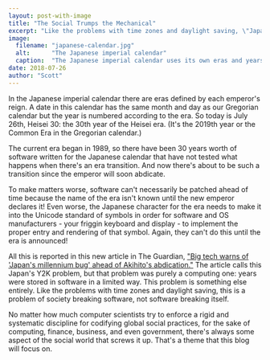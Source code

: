 ```yaml
---
layout: post-with-image
title: "The Social Trumps the Mechanical"
excerpt: "Like the problems with time zones and daylight saving, \"Japan's Y2K bug\" is a problem of society breaking software, not software breaking itself."
image:
  filename: "japanese-calendar.jpg"
  alt:      "The Japanese imperial calendar"
  caption:  "The Japanese imperial calendar uses its own eras and years of eras."
date: 2018-07-26
author: "Scott"
---
```


In the Japanese imperial calendar there are eras defined by each emperor's reign.
A date in this calendar has the same month and day as our Gregorian calendar but the year
is numbered according to the era. So today is July 26th, Heisei 30: the 30th year of the
Heisei era. (It's the 2019th year or the Common Era in the Gregorian calendar.)

The current era began in 1989, so there have been 30 years worth of software written for
the Japanese calendar that have not tested what happens when there's an era transition.
And now there's about to be such a transition since the emperor will soon abdicate.

To make matters worse, software can't necessarily be patched ahead of time because the
name of the era isn't known until the new emperor declares it! Even worse, the Japanese
character for the era needs to make it into the Unicode standard of symbols in order
for software and OS manufacturers - your friggin keyboard and display - to implement
the proper entry and rendering of that symbol. Again, they can't do this until the
era is announced!

All this is reported in this new article in The Guardian,
["Big tech warns of 'Japan's millennium bug' ahead of Akihito's abdication."](https://amp.theguardian.com/technology/2018/jul/25/big-tech-warns-japan-millennium-bug-y2k-emperor-akihito-abdication)
The article calls this Japan's Y2K problem, but that problem was purely a computing one:
years were stored in software in a limited way. This problem is something else entirely.
Like the problems with time zones and daylight saving, this is a problem of society
breaking software, not software breaking itself.

No matter how much computer scientists try to enforce a rigid and systematic discipline
for codifying global social practices, for the sake of computing, finance, business, and
even government, there's always some aspect of the social world that screws it up. That's
a theme that this blog will focus on.
